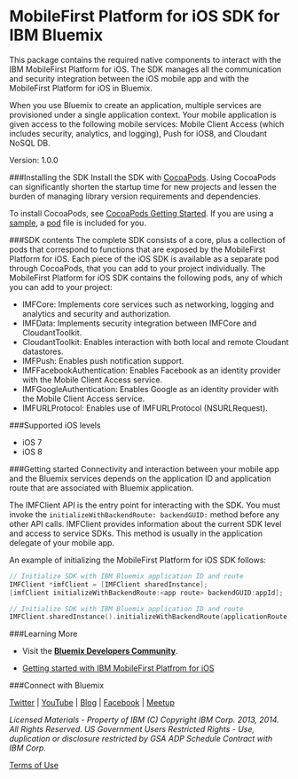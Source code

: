 MobileFirst Platform for iOS SDK for IBM Bluemix
===

This package contains the required native components to interact with the IBM
MobileFirst Platform for iOS.  The SDK manages all the communication and security integration between
the iOS mobile app and with the MobileFirst Platform for iOS in Bluemix.

When you use Bluemix to create an application,
multiple services are provisioned under a single application context. Your mobile application is given
access to the following mobile services: Mobile Client Access (which includes security, analytics, and logging), Push for iOS8, and Cloudant NoSQL DB.

Version: 1.0.0

###Installing the SDK
Install the SDK with [CocoaPods](http://cocoapods.org/). Using CocoaPods
can significantly shorten the startup time for new projects and lessen the burden of managing
library version requirements and dependencies.

To install CocoaPods, see [CocoaPods Getting Started](http://guides.cocoapods.org/using/getting-started.html#getting-started).  If you
are using a [sample](https://hub.jazz.net/user/mobilecloud),
a [pod](http://guides.cocoapods.org/using/the-podfile.html)
file is included for you.

###SDK contents
The complete SDK consists of a core, plus a collection of pods that correspond to functions that are exposed
by the MobileFirst Platform for iOS.  Each piece of the iOS SDK is available as a separate pod
through CocoaPods,
that you can add to your project individually. The MobileFirst Platform for iOS SDK contains the following
pods, any of which you can add to your project:

- IMFCore: Implements core services such as networking, logging and analytics and security and authorization.
- IMFData: Implements security integration between IMFCore and CloudantToolkit.
- CloudantToolkit: Enables interaction with both local and remote Cloudant datastores.
- IMFPush: Enables push notification support.
- IMFFacebookAuthentication: Enables Facebook as an identity provider with the Mobile Client Access service.
- IMFGoogleAuthentication: Enables Google as an identity provider with the Mobile Client Access service.
- IMFURLProtocol: Enables use of IMFURLProtocol (NSURLRequest).

###Supported iOS levels
- iOS 7
- iOS 8

###Getting started
Connectivity and interaction between your mobile app and
the Bluemix services depends on the application ID and application route that are associated
with Bluemix application.

The IMFClient API is the entry point for interacting with the SDK.  You must invoke the `initializeWithBackendRoute: backendGUID:` method  before any other API calls.  IMFClient provides information about the current SDK level and access to service SDKs.  This method is usually in the application delegate of your mobile app.

An example of initializing the MobileFirst Platform for iOS SDK follows:
```Objective-c
// Initialize SDK with IBM Bluemix application ID and route
IMFClient *imfClient = [IMFClient sharedInstance];
[imfClient initializeWithBackendRoute:<app route> backendGUID:appId];
```

```Swift
// Initialize SDK with IBM Bluemix application ID and route
IMFClient.sharedInstance().initializeWithBackendRoute(applicationRoute, backendGUID: applicationId);
```

###Learning More
   * Visit the **[Bluemix Developers Community](https://developer.ibm.com/bluemix/)**.

   * [Getting started with IBM MobileFirst Platfrom for iOS](https://www.ng.bluemix.net/docs/#starters/mobilefirst/gettingstarted/index.html#gettingstarted)

###Connect with Bluemix

[Twitter](https://twitter.com/ibmbluemix) |
[YouTube](https://www.youtube.com/playlist?list=PLzpeuWUENMK2d3L5qCITo2GQEt-7r0oqm) |
[Blog](https://developer.ibm.com/bluemix/blog/) |
[Facebook](https://www.facebook.com/ibmbluemix) |
[Meetup](http://www.meetup.com/bluemix/)

*Licensed Materials - Property of IBM
(C) Copyright IBM Corp. 2013, 2014. All Rights Reserved.
US Government Users Restricted Rights - Use, duplication or
disclosure restricted by GSA ADP Schedule Contract with IBM Corp.*

[Terms of Use](https://hub.jazz.net/gerrit/plugins/gerritfs/contents/bluemixmobilesdk%2Fimf-ios-sdk/refs%2Fheads%2Fmaster/License.txt)
